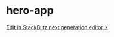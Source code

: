 # hero-app

[Edit in StackBlitz next generation editor ⚡️](https://stackblitz.com/~/github.com/JosteinSandKjellsen/hero-app)